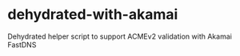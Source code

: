 # dehydrated-with-akamai
Dehydrated helper script to support ACMEv2 validation with Akamai FastDNS 
